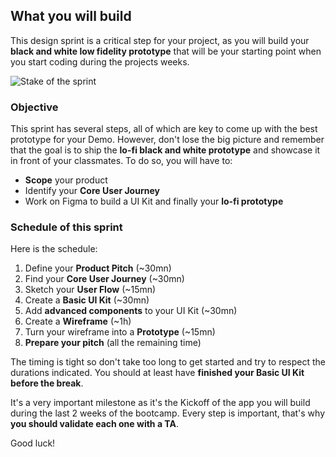 ## What you will build

This design sprint is a critical step for your project, as you will build your **black and white low fidelity prototype** that will be your starting point when you start coding during the projects weeks.

![Stake of the sprint](https://raw.githubusercontent.com/lewagon/fullstack-images/master/frontend/pds_stakes_of_day_2.gif)

### Objective

This sprint has several steps, all of which are key to come up with the best prototype for your Demo. However, don't lose the big picture and remember that the goal is to ship the **lo-fi black and white prototype** and showcase it in front of your classmates. To do so, you will have to:

- **Scope** your product
- Identify your **Core User Journey**
- Work on Figma to build a UI Kit and finally your **lo-fi prototype**

### Schedule of this sprint

Here is the schedule:

1. Define your **Product Pitch** (~30mn)
1. Find your **Core User Journey** (~30mn)
1. Sketch your **User Flow** (~15mn)
1. Create a **Basic UI Kit** (~30mn)
1. Add **advanced components** to your UI Kit (~30mn)
1. Create a **Wireframe** (~1h)
1. Turn your wireframe into a **Prototype** (~15mn)
1. **Prepare your pitch** (all the remaining time)

The timing is tight so don't take too long to get started and try to respect the durations indicated. You should at least have **finished your Basic UI Kit before the break**.

It's a very important milestone as it's the Kickoff of the app you will build during the last 2 weeks of the bootcamp. Every step is important, that's why **you should validate each one with a TA**.

Good luck!
